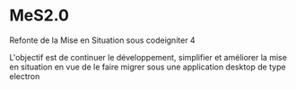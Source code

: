 # MeS2.0
Refonte de la Mise en Situation sous codeigniter 4

L'objectif est de continuer le développement, simplifier et améliorer la mise en situation en vue de le faire migrer sous une application desktop de type electron
